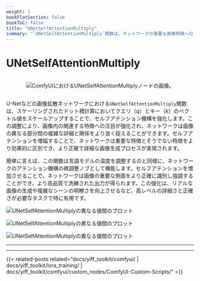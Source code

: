 ```yaml
---
weight: 1
bookFlatSection: false
bookToC: false
title: "UNetSelfAttentionMultiply"
summary: "`UNetSelfAttentionMultiply`関数は、ネットワークの重要な画像特徴への注目を強化し、より正確で詳細な画像生成を実現します。"
---
```


<!--markdownlint-disable MD025 MD033 MD034 -->

# UNetSelfAttentionMultiply

<div style="display: flex; justify-content: center;">

![ComfyUIにおけるUNetSelfAttentionMultiplyノードの画像。](https://huggingface.co/k4d3/yiff_toolkit6/resolve/main/static/comfyui/UNetSelfAttentionMultiply.png)

</div>

U-Netなどの画像拡散ネットワークにおける`UNetSelfAttentionMultiply`関数は、スケーリングされたドット積計算においてクエリ（$q$）とキー（$k$）のベクトル値をスケールアップすることで、セルフアテンション機構を強化します。この調整により、画像内の関連する特徴への注目が強化され、ネットワークは画像の異なる部分間の複雑な詳細と関係をより良く捉えることができます。セルフアテンションを増幅することで、ネットワークは重要な特徴とそうでない特徴をより効果的に区別でき、より正確で詳細な画像生成プロセスが実現されます。

簡単に言えば、この関数は言語モデルの温度を調整するのと同様に、ネットワークのアテンション機構の微調整ノブとして機能します。セルフアテンションを増加させることで、ネットワークは画像の重要な側面をより正確に識別し強調することができ、より高品質で洗練された出力が得られます。この強化は、リアルな画像の生成や複雑なシーンの明瞭さを向上させるなど、高レベルの詳細さと正確さが必要なタスクで特に有用です。

![UNetSelfAttentionMultiplyの異なる値間のプロット](https://huggingface.co/k4d3/yiff_toolkit6/resolve/main/static/comfyui/plot3.png)

![UNetSelfAttentionMultiplyの異なる値間のプロット](https://huggingface.co/k4d3/yiff_toolkit6/resolve/main/static/comfyui/plot2.png)

![UNetSelfAttentionMultiplyの異なる値間のプロット](https://huggingface.co/k4d3/yiff_toolkit6/resolve/main/static/comfyui/plot.png)

---

---

{{< related-posts related="docs/yiff_toolkit/comfyui/ | docs/yiff_toolkit/lora_training/ | docs/yiff_toolkit/comfyui/custom_nodes/ComfyUI-Custom-Scripts/" >}}
